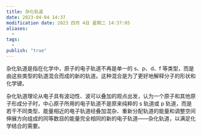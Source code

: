 ```yaml
---
title: 杂化轨道
date: 2023-04-04 14:37
modification date: 2023 四月 4日 星期二 14:37:05
aliases:
  - 
tags:
  - 
publish: "true"
---
```


杂化轨道是指在化学中，原子的电子轨道不再是单一的 s、p、d、f 等类型，而是由这些类型的轨道混合而成的新的轨道。这种混合是为了更好地解释分子的形状和化学键。

杂化轨道理论从电子具有波动性、波可以叠加的观点出发，认为一个原子和其他原子形成分子时，中心原子所用的电子轨道不是原来纯粹的 s 轨道或 p 轨道，而是若干不同类型、能量相近的电子轨道经叠加混杂、重新分配轨道的能量和调整空间伸展方向组成的同等数目的能量完全相同的新的电子轨道——杂化轨道，以满足化学结合的需要。
